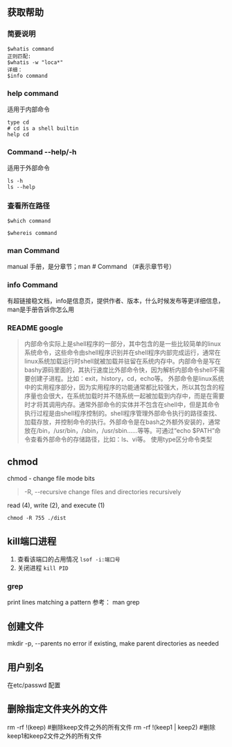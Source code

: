 ## 获取帮助
### 简要说明
```
$whatis command
正则匹配:
$whatis -w "loca*"
详细：
$info command
```
### help command
适用于内部命令
```
type cd
# cd is a shell builtin
help cd
```

### Command --help/-h
适用于外部命令
```
ls -h
ls --help
```
### 查看所在路径
```
$which command

$whereis command

```
### man Command
manual 手册，是分章节；man # Command （#表示章节号）

### info Command
有超链接稳文档，info是信息页，提供作者、版本，什么时候发布等更详细信息，man是手册告诉你怎么用

### README google

> 内部命令实际上是shell程序的一部分，其中包含的是一些比较简单的linux系统命令，这些命令由shell程序识别并在shell程序内部完成运行，通常在linux系统加载运行时shell就被加载并驻留在系统内存中。内部命令是写在bashy源码里面的，其执行速度比外部命令快，因为解析内部命令shell不需要创建子进程。比如：exit，history，cd，echo等。
> 外部命令是linux系统中的实用程序部分，因为实用程序的功能通常都比较强大，所以其包含的程序量也会很大，在系统加载时并不随系统一起被加载到内存中，而是在需要时才将其调用内存。通常外部命令的实体并不包含在shell中，但是其命令执行过程是由shell程序控制的。shell程序管理外部命令执行的路径查找、加载存放，并控制命令的执行。外部命令是在bash之外额外安装的，通常放在/bin，/usr/bin，/sbin，/usr/sbin......等等。可通过“echo $PATH”命令查看外部命令的存储路径，比如：ls、vi等。
> 使用type区分命令类型


## chmod
chmod - change file mode bits

> -R, --recursive
  change files and directories recursively

read (4), write (2), and execute
(1)

`chmod -R 755 ./dist`


## kill端口进程
1. 查看该端口的占用情况 
`lsof -i:端口号 `
2. 关闭进程 
`kill PID`

### grep 
 print lines matching a pattern
参考： man grep

## 创建文件
mkdir
-p, --parents     no error if existing, make parent directories as needed


## 用户别名
在etc/passwd 配置

## 删除指定文件夹外的文件
rm -rf !(keep) #删除keep文件之外的所有文件
rm -rf !(keep1 | keep2) #删除keep1和keep2文件之外的所有文件
